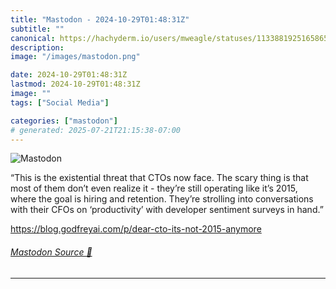 ```yaml
---
title: "Mastodon - 2024-10-29T01:48:31Z"
subtitle: ""
canonical: https://hachyderm.io/users/mweagle/statuses/113388192516586525
description:
image: "/images/mastodon.png"

date: 2024-10-29T01:48:31Z
lastmod: 2024-10-29T01:48:31Z
image: ""
tags: ["Social Media"]

categories: ["mastodon"]
# generated: 2025-07-21T21:15:38-07:00
---
```

![Mastodon](/images/mastodon.png)

<p>“This is the existential threat that CTOs now face. The scary thing is that most of them don’t even realize it - they’re still operating like it’s 2015, where the goal is hiring and retention. They’re strolling into conversations with their CFOs on ‘productivity’ with developer sentiment surveys in hand.”</p><p><a href="https://blog.godfreyai.com/p/dear-cto-its-not-2015-anymore" target="_blank" rel="nofollow noopener noreferrer" translate="no"><span class="invisible">https://</span><span class="ellipsis">blog.godfreyai.com/p/dear-cto-</span><span class="invisible">its-not-2015-anymore</span></a></p>


###### [Mastodon Source 🐘](https://hachyderm.io/@mweagle/113388192516586525)

___
